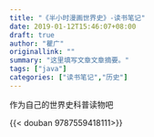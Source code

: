 ```yaml
---
title: "《半小时漫画世界史》-读书笔记"
date: 2019-01-12T15:46:07+08:00
draft: true
author: "瞿广"
originallink: ""
summary: "这里填写文章文章摘要。"
tags: ["java"]
categories: ["读书笔记","历史"]
---
```


作为自己的世界史科普读物吧

{{< douban 9787559418111>}}


